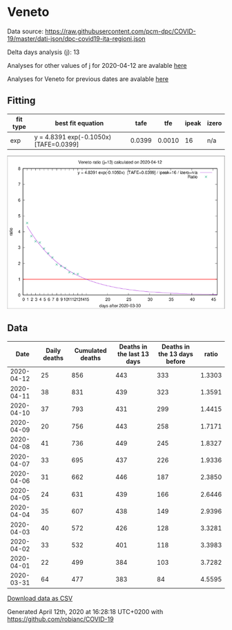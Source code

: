 # Veneto

Data source: https://raw.githubusercontent.com/pcm-dpc/COVID-19/master/dati-json/dpc-covid19-ita-regioni.json

Delta days analysis (j): 13

Analyses for other values of j for 2020-04-12 are avalable [here](../README.md)

Analyses for Veneto for previous dates are avalable [here](../../README.md)

## Fitting 
|fit type|best fit equation|tafe|tfe|ipeak|izero|
|-------|-----|--------|------|---|---|
|exp|y = 4.8391 exp(-0.1050x)  [TAFE=0.0399]|0.0399|0.0010|16|n/a|

![Plot](COVID-19_veneto_j13_2020-04-12.png)

## Data
|Date|Daily deaths|Cumulated deaths|Deaths in the last 13 days|Deaths in the 13 days before|ratio|
|----|----------|-----------|-------|--------------------|-----|
|2020-04-12|25|856|443|333|1.3303|
|2020-04-11|38|831|439|323|1.3591|
|2020-04-10|37|793|431|299|1.4415|
|2020-04-09|20|756|443|258|1.7171|
|2020-04-08|41|736|449|245|1.8327|
|2020-04-07|33|695|437|226|1.9336|
|2020-04-06|31|662|446|187|2.3850|
|2020-04-05|24|631|439|166|2.6446|
|2020-04-04|35|607|438|149|2.9396|
|2020-04-03|40|572|426|128|3.3281|
|2020-04-02|33|532|401|118|3.3983|
|2020-04-01|22|499|384|103|3.7282|
|2020-03-31|64|477|383|84|4.5595|

[Download data as CSV](COVID-19_veneto_j13_2020-04-12.csv)

Generated April 12th, 2020 at 16:28:18 UTC+0200 with https://github.com/robianc/COVID-19
